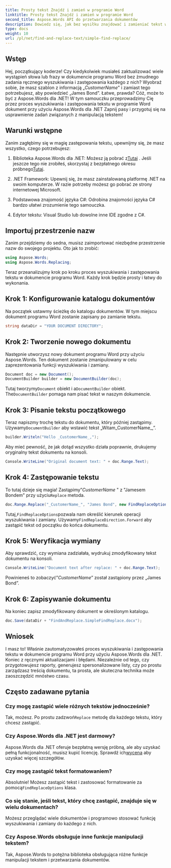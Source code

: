 ```yaml
---
title: Prosty tekst Znajdź i zamień w programie Word
linktitle: Prosty tekst Znajdź i zamień w programie Word
second_title: Aspose.Words API do przetwarzania dokumentów
description: Dowiedz się, jak bez wysiłku znajdować i zamieniać tekst w dokumentach programu Word przy użyciu Aspose.Words dla .NET. W zestawie instrukcja krok po kroku.
type: docs
weight: 10
url: /pl/net/find-and-replace-text/simple-find-replace/
---
```

## Wstęp

Hej, początkujący koderze! Czy kiedykolwiek musiałeś zaktualizować wiele wystąpień słowa lub frazy w dokumencie programu Word bez żmudnego zadania ręcznego wyszukiwania i zastępowania każdego z nich? Wyobraź sobie, że masz szablon z informacją „_CustomerName_" i zamiast tego potrzebujesz, aby powiedzieć „James Bond”. Łatwe, prawda? Cóż, może to być z Aspose.Words dla .NET! W tym samouczku przeprowadzimy Cię przez proces wyszukiwania i zastępowania tekstu w programie Word dokument przy użyciu Aspose.Words dla .NET Zapnij pasy i przygotuj się na usprawnienie zadań związanych z manipulacją tekstem!

## Warunki wstępne

Zanim zagłębimy się w magię zastępowania tekstu, upewnijmy się, że masz wszystko, czego potrzebujesz:

1.  Biblioteka Aspose.Words dla .NET: Możesz ją pobrać z[Tutaj](https://releases.aspose.com/words/net/) . Jeśli jeszcze tego nie zrobiłeś, skorzystaj z bezpłatnego okresu próbnego[Tutaj](https://releases.aspose.com/).

2. .NET Framework: Upewnij się, że masz zainstalowaną platformę .NET na swoim komputerze. W razie potrzeby możesz go pobrać ze strony internetowej Microsoft.

3. Podstawowa znajomość języka C#: Odrobina znajomości języka C# bardzo ułatwi zrozumienie tego samouczka.

4. Edytor tekstu: Visual Studio lub dowolne inne IDE zgodne z C#.

## Importuj przestrzenie nazw

Zanim przejdziemy do sedna, musisz zaimportować niezbędne przestrzenie nazw do swojego projektu. Oto jak to zrobić:

```csharp
using Aspose.Words;
using Aspose.Words.Replacing;
```

Teraz przeanalizujmy krok po kroku proces wyszukiwania i zastępowania tekstu w dokumencie programu Word. Każdy krok będzie prosty i łatwy do wykonania.

## Krok 1: Konfigurowanie katalogu dokumentów

Na początek ustawmy ścieżkę do katalogu dokumentów. W tym miejscu dokument programu Word zostanie zapisany po zamianie tekstu.

```csharp
string dataDir = "YOUR DOCUMENT DIRECTORY";
```

## Krok 2: Tworzenie nowego dokumentu

Następnie utworzysz nowy dokument programu Word przy użyciu Aspose.Words. Ten dokument zostanie zmanipulowany w celu zaprezentowania funkcji wyszukiwania i zamiany.

```csharp
Document doc = new Document();
DocumentBuilder builder = new DocumentBuilder(doc);
```

 Tutaj tworzymy`Document` obiekt i a`DocumentBuilder` obiekt. The`DocumentBuilder` pomaga nam pisać tekst w naszym dokumencie.

## Krok 3: Pisanie tekstu początkowego

 Teraz napiszmy trochę tekstu do dokumentu, który później zastąpimy. Używamy`DocumentBuilder` aby wstawić tekst „Witam_CustomerName_,”.

```csharp
builder.Writeln("Hello _CustomerName_,");
```

Aby mieć pewność, że jak dotąd wszystko działa poprawnie, drukujemy oryginalny tekst dokumentu na konsoli.

```csharp
Console.WriteLine("Original document text: " + doc.Range.Text);
```

## Krok 4: Zastępowanie tekstu

To tutaj dzieje się magia! Zastąpimy”_CustomerName_ " z "Jamesem Bondem" przy użyciu`Replace` metoda. 

```csharp
doc.Range.Replace("_CustomerName_", "James Bond", new FindReplaceOptions(FindReplaceDirection.Forward));
```

 Tutaj,`FindReplaceOptions`pozwala nam określić kierunek operacji wyszukiwania i zamiany. Używamy`FindReplaceDirection.Forward` aby zastąpić tekst od początku do końca dokumentu.

## Krok 5: Weryfikacja wymiany

Aby sprawdzić, czy wymiana zadziałała, wydrukuj zmodyfikowany tekst dokumentu na konsoli.

```csharp
Console.WriteLine("Document text after replace: " + doc.Range.Text);
```

Powinieneś to zobaczyć”_CustomerName_” został zastąpiony przez „James Bond”.

## Krok 6: Zapisywanie dokumentu

Na koniec zapisz zmodyfikowany dokument w określonym katalogu.

```csharp
doc.Save(dataDir + "FindAndReplace.SimpleFindReplace.docx");
```

## Wniosek

I masz to! Właśnie zautomatyzowałeś proces wyszukiwania i zastępowania tekstu w dokumencie programu Word przy użyciu Aspose.Words dla .NET. Koniec z ręcznymi aktualizacjami i błędami. Niezależnie od tego, czy przygotowujesz raporty, generujesz spersonalizowane listy, czy po prostu zarządzasz treścią dokumentu, ta prosta, ale skuteczna technika może zaoszczędzić mnóstwo czasu.

## Często zadawane pytania

### Czy mogę zastąpić wiele różnych tekstów jednocześnie?
 Tak, możesz. Po prostu zadzwoń`Replace` metodę dla każdego tekstu, który chcesz zastąpić.

### Czy Aspose.Words dla .NET jest darmowy?
Aspose.Words dla .NET oferuje bezpłatną wersję próbną, ale aby uzyskać pełną funkcjonalność, musisz kupić licencję. Sprawdź ich[wycena](https://purchase.aspose.com/buy) aby uzyskać więcej szczegółów.

### Czy mogę zastąpić tekst formatowaniem?
 Absolutnie! Możesz zastąpić tekst i zastosować formatowanie za pomocą`FindReplaceOptions` klasa.

### Co się stanie, jeśli tekst, który chcę zastąpić, znajduje się w wielu dokumentach?
Możesz przeglądać wiele dokumentów i programowo stosować funkcję wyszukiwania i zamiany do każdego z nich.

### Czy Aspose.Words obsługuje inne funkcje manipulacji tekstem?
Tak, Aspose.Words to potężna biblioteka obsługująca różne funkcje manipulacji tekstem i przetwarzania dokumentów.